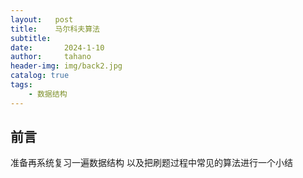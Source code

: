 ```yaml
---
layout:   post
title:    马尔科夫算法
subtitle:   
date:       2024-1-10
author:     tahano
header-img: img/back2.jpg
catalog: true
tags:
    - 数据结构
---
```


## 前言

准备再系统复习一遍数据结构 以及把刷题过程中常见的算法进行一个小结 



